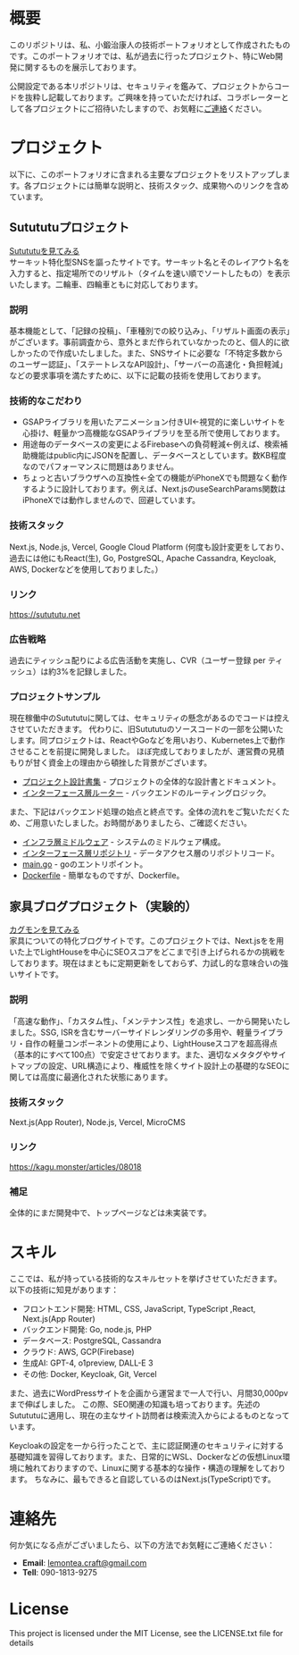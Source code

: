 # 概要
このリポジトリは、私、小鍛治康人の技術ポートフォリオとして作成されたものです。このポートフォリオでは、私が過去に行ったプロジェクト、特にWeb開発に関するものを展示しております。

公開設定である本リポジトリは、セキュリティを鑑みて、プロジェクトからコードを抜粋し記載しております。ご興味を持っていただければ、コラボレーターとして各プロジェクトにご招待いたしますので、お気軽に[ご連絡](#連絡先)ください。

# プロジェクト
以下に、このポートフォリオに含まれる主要なプロジェクトをリストアップします。各プロジェクトには簡単な説明と、技術スタック、成果物へのリンクを含めています。

## Sutututuプロジェクト
[Sutututuを見てみる](https://sutututu.net) <br/>
サーキット特化型SNSを謳ったサイトです。サーキット名とそのレイアウト名を入力すると、指定場所でのリザルト（タイムを速い順でソートしたもの）を表示いたします。二輪車、四輪車ともに対応しております。
### **説明**
基本機能として、「記録の投稿」、「車種別での絞り込み」、「リザルト画面の表示」がございます。事前調査から、意外とまだ作られていなかったのと、個人的に欲しかったので作成いたしました。また、SNSサイトに必要な「不特定多数からのユーザー認証」、「ステートレスなAPI設計」、「サーバーの高速化・負担軽減」などの要求事項を満たすために、以下に記載の技術を使用しております。
### 技術的なこだわり
 - GSAPライブラリを用いたアニメーション付きUI←視覚的に楽しいサイトを心掛け、軽量かつ高機能なGSAPライブラリを至る所で使用しております。
 - 用途毎のデータベースの変更によるFirebaseへの負荷軽減←例えば、検索補助機能はpublic内にJSONを配置し、データベースとしています。数KB程度なのでパフォーマンスに問題はありません。
 - ちょっと古いブラウザへの互換性←全ての機能がiPhoneXでも問題なく動作するように設計しております。例えば、Next.jsのuseSearchParams関数はiPhoneXでは動作しませんので、回避しています。
### **技術スタック**
Next.js, Node.js, Vercel, Google Cloud Platform (何度も設計変更をしており、過去には他にもReact(生), Go, PostgreSQL, Apache Cassandra, Keycloak, AWS, Dockerなどを使用しておりました。）
### **リンク**
https://sutututu.net
### **広告戦略**
過去にティッシュ配りによる広告活動を実施し、CVR（ユーザー登録 per ティッシュ）は約3%を記録しました。
### **プロジェクトサンプル**
現在稼働中のSutututuに関しては、セキュリティの懸念があるのでコードは控えさせていただきます。
代わりに、旧Sutututuのソースコードの一部を公開いたします。同プロジェクトは、ReactやGoなどを用いおり、Kubernetes上で動作させることを前提に開発しました。
ほぼ完成しておりましたが、運営費の見積もりが甘く資金上の理由から頓挫した背景がございます。
- [プロジェクト設計書集](./project2/docs/) - プロジェクトの全体的な設計書とドキュメント。
- [インターフェース層ルーター](./project2/samples-backend/interface/routers/) - バックエンドのルーティングロジック。

また、下記はバックエンド処理の始点と終点です。全体の流れをご覧いただくため、ご用意いたしました。お時間がありましたら、ご確認ください。

- [インフラ層ミドルウェア](./project2/samples-backend/infrastructure/middleware/) - システムのミドルウェア構成。
- [インターフェース層リポジトリ](./project2/samples-backend/interface/repositories/) - データアクセス層のリポジトリコード。
- [main.go](./project2/samples-backend/main.go) - goのエントリポイント。
- [Dockerfile](./project2/samples-backend/Dockerfile) - 簡単なものですが、Dockerfile。


## 家具ブログプロジェクト（実験的）
[カグモンを見てみる](https://kagu.monster/articles/08018) <br/>
家具についての特化ブログサイトです。このプロジェクトでは、Next.jsをを用いた上でLightHouseを中心にSEOスコアをどこまで引き上げられるかの挑戦をしております。現在はまともに定期更新をしておらず、力試し的な意味合いの強いサイトです。
### **説明**
「高速な動作」、「カスタム性」、「メンテナンス性」を追求し、一から開発いたしました。SSG, ISRを含むサーバーサイドレンダリングの多用や、軽量ライブラリ・自作の軽量コンポーネントの使用により、LightHouseスコアを超高得点（基本的にすべて100点）で安定させております。また、適切なメタタグやサイトマップの設定、URL構造により、権威性を除くサイト設計上の基礎的なSEOに関しては高度に最適化された状態にあります。
### **技術スタック**
Next.js(App Router), Node.js, Vercel, MicroCMS
### **リンク**
https://kagu.monster/articles/08018
### **補足**
全体的にまだ開発中で、トップページなどは未実装です。


# スキル
ここでは、私が持っている技術的なスキルセットを挙げさせていただきます。
以下の技術に知見があります：
- フロントエンド開発: HTML, CSS, JavaScript, TypeScript ,React, Next.js(App Router)
- バックエンド開発: Go, node.js, PHP
- データベース: PostgreSQL, Cassandra
- クラウド: AWS, GCP(Firebase)
- 生成AI: GPT-4, o1preview, DALL-E 3
- その他: Docker, Keycloak, Git, Vercel

また、過去にWordPressサイトを企画から運営まで一人で行い、月間30,000pvまで伸ばしました。
この際、SEO関連の知識も培っております。先述のSutututuに適用し、現在の主なサイト訪問者は検索流入からによるものとなっています。

Keycloakの設定を一から行ったことで、主に認証関連のセキュリティに対する基礎知識を習得しております。また、日常的にWSL、Dockerなどの仮想Linux環境に触れておりますので、Linuxに関する基本的な操作・構造の理解をしております。
ちなみに、最もできると自認しているのはNext.js(TypeScript)です。

# 連絡先
何か気になる点がございましたら、以下の方法でお気軽にご連絡ください：
- **Email**: [lemontea.craft@gmail.com](mailto:lemontea.craft@gmail.com)
- **Tell**: 090-1813-9275

# License
This project is licensed under the MIT License, see the LICENSE.txt file for details
